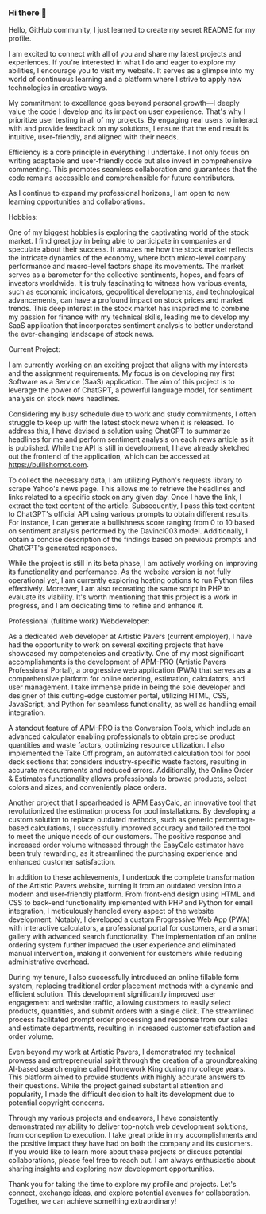 ### Hi there 👋
Hello, GitHub community, I just learned to create my secret README for my profile. 

I am excited to connect with all of you and share my latest projects and experiences. If you're interested in what I do and eager to explore my abilities, I encourage you to visit my website. It serves as a glimpse into my world of continuous learning and a platform where I strive to apply new technologies in creative ways.

My commitment to excellence goes beyond personal growth—I deeply value the code I develop and its impact on user experience. That's why I prioritize user testing in all of my projects. By engaging real users to interact with and provide feedback on my solutions, I ensure that the end result is intuitive, user-friendly, and aligned with their needs.

Efficiency is a core principle in everything I undertake. I not only focus on writing adaptable and user-friendly code but also invest in comprehensive commenting. This promotes seamless collaboration and guarantees that the code remains accessible and comprehensible for future contributors.

As I continue to expand my professional horizons, I am open to new learning opportunities and collaborations.

Hobbies:

One of my biggest hobbies is exploring the captivating world of the stock market. I find great joy in being able to participate in companies and speculate about their success. It amazes me how the stock market reflects the intricate dynamics of the economy, where both micro-level company performance and macro-level factors shape its movements. The market serves as a barometer for the collective sentiments, hopes, and fears of investors worldwide. It is truly fascinating to witness how various events, such as economic indicators, geopolitical developments, and technological advancements, can have a profound impact on stock prices and market trends. This deep interest in the stock market has inspired me to combine my passion for finance with my technical skills, leading me to develop my SaaS application that incorporates sentiment analysis to better understand the ever-changing landscape of stock news.

Current Project:

I am currently working on an exciting project that aligns with my interests and the assignment requirements. My focus is on developing my first Software as a Service (SaaS) application. The aim of this project is to leverage the power of ChatGPT, a powerful language model, for sentiment analysis on stock news headlines.

Considering my busy schedule due to work and study commitments, I often struggle to keep up with the latest stock news when it is released. To address this, I have devised a solution using ChatGPT to summarize headlines for me and perform sentiment analysis on each news article as it is published. While the API is still in development, I have already sketched out the frontend of the application, which can be accessed at https://bullishornot.com.

To collect the necessary data, I am utilizing Python's requests library to scrape Yahoo's news page. This allows me to retrieve the headlines and links related to a specific stock on any given day. Once I have the link, I extract the text content of the article. Subsequently, I pass this text content to ChatGPT's official API using various prompts to obtain different results. For instance, I can generate a bullishness score ranging from 0 to 10 based on sentiment analysis performed by the Davinci003 model. Additionally, I obtain a concise description of the findings based on previous prompts and ChatGPT's generated responses.

While the project is still in its beta phase, I am actively working on improving its functionality and performance. As the website version is not fully operational yet, I am currently exploring hosting options to run Python files effectively. Moreover, I am also recreating the same script in PHP to evaluate its viability. It's worth mentioning that this project is a work in progress, and I am dedicating time to refine and enhance it.

Professional (fulltime work) Webdeveloper:

As a dedicated web developer at Artistic Pavers (current employer), I have had the opportunity to work on several exciting projects that have showcased my competencies and creativity. One of my most significant accomplishments is the development of APM-PRO (Artistic Pavers Professional Portal), a progressive web application (PWA) that serves as a comprehensive platform for online ordering, estimation, calculators, and user management. I take immense pride in being the sole developer and designer of this cutting-edge customer portal, utilizing HTML, CSS, JavaScript, and Python for seamless functionality, as well as handling email integration.

A standout feature of APM-PRO is the Conversion Tools, which include an advanced calculator enabling professionals to obtain precise product quantities and waste factors, optimizing resource utilization. I also implemented the Take Off program, an automated calculation tool for pool deck sections that considers industry-specific waste factors, resulting in accurate measurements and reduced errors. Additionally, the Online Order & Estimates functionality allows professionals to browse products, select colors and sizes, and conveniently place orders.

Another project that I spearheaded is APM EasyCalc, an innovative tool that revolutionized the estimation process for pool installations. By developing a custom solution to replace outdated methods, such as generic percentage-based calculations, I successfully improved accuracy and tailored the tool to meet the unique needs of our customers. The positive response and increased order volume witnessed through the EasyCalc estimator have been truly rewarding, as it streamlined the purchasing experience and enhanced customer satisfaction.

In addition to these achievements, I undertook the complete transformation of the Artistic Pavers website, turning it from an outdated version into a modern and user-friendly platform. From front-end design using HTML and CSS to back-end functionality implemented with PHP and Python for email integration, I meticulously handled every aspect of the website development. Notably, I developed a custom Progressive Web App (PWA) with interactive calculators, a professional portal for customers, and a smart gallery with advanced search functionality. The implementation of an online ordering system further improved the user experience and eliminated manual intervention, making it convenient for customers while reducing administrative overhead.

During my tenure, I also successfully introduced an online fillable form system, replacing traditional order placement methods with a dynamic and efficient solution. This development significantly improved user engagement and website traffic, allowing customers to easily select products, quantities, and submit orders with a single click. The streamlined process facilitated prompt order processing and response from our sales and estimate departments, resulting in increased customer satisfaction and order volume.

Even beyond my work at Artistic Pavers, I demonstrated my technical prowess and entrepreneurial spirit through the creation of a groundbreaking AI-based search engine called Homework King during my college years. This platform aimed to provide students with highly accurate answers to their questions. While the project gained substantial attention and popularity, I made the difficult decision to halt its development due to potential copyright concerns.

Through my various projects and endeavors, I have consistently demonstrated my ability to deliver top-notch web development solutions, from conception to execution. I take great pride in my accomplishments and the positive impact they have had on both the company and its customers. If you would like to learn more about these projects or discuss potential collaborations, please feel free to reach out. I am always enthusiastic about sharing insights and exploring new development opportunities.


Thank you for taking the time to explore my profile and projects. Let's connect, exchange ideas, and explore potential avenues for collaboration. Together, we can achieve something extraordinary!

<!--
**aleonel/aleonel** is a ✨ _special_ ✨ repository because its `README.md` (this file) appears on your GitHub profile.

Here are some ideas to get you started:

- 🔭 I’m currently working on ...
- 🌱 I’m currently learning ...
- 👯 I’m looking to collaborate on ...
- 🤔 I’m looking for help with ...
- 💬 Ask me about ...
- 📫 How to reach me: ...
- 😄 Pronouns: ...
- ⚡ Fun fact: ...
-->
